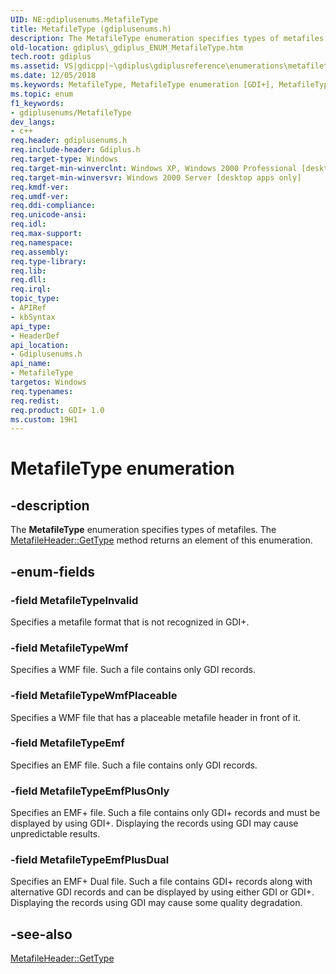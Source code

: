 ```yaml
---
UID: NE:gdiplusenums.MetafileType
title: MetafileType (gdiplusenums.h)
description: The MetafileType enumeration specifies types of metafiles. The MetafileHeader::GetType method returns an element of this enumeration.
old-location: gdiplus\_gdiplus_ENUM_MetafileType.htm
tech.root: gdiplus
ms.assetid: VS|gdicpp|~\gdiplus\gdiplusreference\enumerations\metafiletype.htm
ms.date: 12/05/2018
ms.keywords: MetafileType, MetafileType enumeration [GDI+], MetafileTypeEmf, MetafileTypeEmfPlusDual, MetafileTypeEmfPlusOnly, MetafileTypeInvalid, MetafileTypeWmf, MetafileTypeWmfPlaceable, _gdiplus_ENUM_MetafileType, gdiplus._gdiplus_ENUM_MetafileType, gdiplusenums/MetafileType, gdiplusenums/MetafileTypeEmf, gdiplusenums/MetafileTypeEmfPlusDual, gdiplusenums/MetafileTypeEmfPlusOnly, gdiplusenums/MetafileTypeInvalid, gdiplusenums/MetafileTypeWmf, gdiplusenums/MetafileTypeWmfPlaceable
ms.topic: enum
f1_keywords:
- gdiplusenums/MetafileType
dev_langs:
- c++
req.header: gdiplusenums.h
req.include-header: Gdiplus.h
req.target-type: Windows
req.target-min-winverclnt: Windows XP, Windows 2000 Professional [desktop apps only]
req.target-min-winversvr: Windows 2000 Server [desktop apps only]
req.kmdf-ver: 
req.umdf-ver: 
req.ddi-compliance: 
req.unicode-ansi: 
req.idl: 
req.max-support: 
req.namespace: 
req.assembly: 
req.type-library: 
req.lib: 
req.dll: 
req.irql: 
topic_type:
- APIRef
- kbSyntax
api_type:
- HeaderDef
api_location:
- Gdiplusenums.h
api_name:
- MetafileType
targetos: Windows
req.typenames: 
req.redist: 
req.product: GDI+ 1.0
ms.custom: 19H1
---
```


# MetafileType enumeration


## -description


The <b>MetafileType</b> enumeration specifies types of metafiles. The 
			<a href="https://docs.microsoft.com/windows/desktop/api/gdiplusmetaheader/nf-gdiplusmetaheader-metafileheader-gettype">MetafileHeader::GetType</a> method returns an element of this enumeration.


## -enum-fields




### -field MetafileTypeInvalid

Specifies a metafile format that is not recognized in GDI+. 


### -field MetafileTypeWmf

Specifies a WMF file. Such a file contains only GDI records. 


### -field MetafileTypeWmfPlaceable

Specifies a WMF file that has a placeable metafile header in front of it. 


### -field MetafileTypeEmf

Specifies an EMF file. Such a file contains only GDI records. 


### -field MetafileTypeEmfPlusOnly

Specifies an EMF+ file. Such a file contains only GDI+ records and must be displayed by using GDI+. Displaying the records using GDI may cause unpredictable results. 


### -field MetafileTypeEmfPlusDual

Specifies an EMF+ Dual file. Such a file contains GDI+ records along with alternative GDI records and can be displayed by using either GDI or GDI+. Displaying the records using GDI may cause some quality degradation. 


## -see-also




<a href="https://docs.microsoft.com/windows/desktop/api/gdiplusmetaheader/nf-gdiplusmetaheader-metafileheader-gettype">MetafileHeader::GetType</a>
 

 

